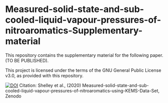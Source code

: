 # Measured-solid-state-and-sub-cooled-liquid-vapour-pressures-of-nitroaromatics-Supplementary-material

This repository contains the supplementary material for the following paper. (TO BE PUBLISHED).  

This project is licensed under the terms of the GNU General Public License v3.0, as provided with this repository.

[![DOI](https://zenodo.org/badge/235774499.svg)](https://zenodo.org/badge/latestdoi/235774499) Citation: Shelley et al., (2020) Measured-solid-state-and-sub-cooled-liquid-vapour-pressures-of-nitroaromatics-using-KEMS-Data-Set, Zenodo
